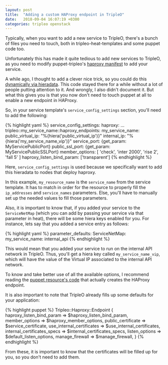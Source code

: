 ```yaml
---
layout: post
title:  "Adding a custom HAProxy endpoint in TripleO"
date:   2018-09-04 16:07:19 +0300
categories: tripleo openstack
---
```


Typically, when you want to add a new service to TripleO, there's a bunch of
files you need to touch, both in tripleo-heat-templates and some puppet code
too.

Unfortunately this has made it quite tedious to add new services to TripleO, as
you need to modify puppet-tripleo's [haproxy manifest][haproxy-manifest] to add
your service.

A while ago, I thought to add a clever nice trick, so you could do this
[dynamically via hieradata][dynamic-endpoints-commit]. This code stayed there
for a while without a lot of people putting attention to it. And wrongly, I
also didn't document it. But what this gives you is that you now don't need to
touch puppet at all to enable a new endpoint in HAProxy.

So, in your service template's ``service_config_settings`` section, you'll need
to add the following:

{% highlight yaml %}
    service_config_settings:
      haproxy:
        ...
        tripleo::my_service_name::haproxy_endpoints:
            my_service_name:
                public_virtual_ip: "%{hiera('public_virtual_ip')}"
                internal_ip: "%{hiera('my_service_name_vip')}"
                service_port: {get_param: MyServicePublicPort}
                public_ssl_port: {get_param: MyServicePublicSSLPort}
                member_options: [ 'check', 'inter 2000', 'rise 2', 'fall 5' ]
                haproxy_listen_bind_param: ['transparent']
{% endhighlight %}

Here, ``service_config_settings`` is used because we specifically want to add
this hieradata to nodes that deploy haproxy.

In this example, ``my_resource_name`` is the ``service_name`` from the service
template. It has to match in order for the resource to properly fill the
``ip_addresses`` and ``service_names`` parameters. Else, you'll have to
manually set up the needed values to fill those parameters.

Also, it is important to know that, if you added your service to the
``ServiceNetMap`` (which you can add by passing your service via that parameter
in heat), there will be some hiera keys enabled for you. For instance, lets say
that you added a service entry as follows:

{% highlight yaml %}
parameter_defaults:
    ServiceNetMap:
        my_service_name: internal_api
{% endhighlight %}

This would mean that you added your service to run on the internal API network
in TripleO. Thus, you'll get a hiera key called ``my_service_name_vip``, which
will have the value of the Virtual IP associated to the internal API network.

To know and take better use of all the available options, I recommend reading
the [puppet resource's code][endpoint-resource] that actually creates the
HAProxy endpoint.

It is also important to note that TripleO already fills up some defaults for
your application:

{% highlight puppet %}
  Tripleo::Haproxy::Endpoint {
    haproxy_listen_bind_param   => $haproxy_listen_bind_param,
    member_options              => $haproxy_member_options,
    public_certificate          => $service_certificate,
    use_internal_certificates   => $use_internal_certificates,
    internal_certificates_specs => $internal_certificates_specs,
    listen_options              => $default_listen_options,
    manage_firewall             => $manage_firewall,
}
{% endhighlight %}

From these, it is important to know that the certificates will be filled up for
you, so you don't need to add them.

[haproxy-manifest]: https://github.com/openstack/puppet-tripleo/blob/master/manifests/haproxy.pp
[dynamic-endpoints-commit]: https://review.openstack.org/#/c/474109/
[endpoint-resource]: https://github.com/openstack/puppet-tripleo/blob/stable/rocky/manifests/haproxy/endpoint.pp

